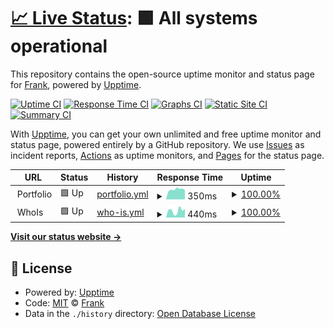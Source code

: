 # [📈 Live Status](https://leranjun.github.io/status): <!--live status--> **🟩 All systems operational**

This repository contains the open-source uptime monitor and status page for [Frank](https://leranjun.github.io/status), powered by [Upptime](https://github.com/upptime/upptime).

[![Uptime CI](https://github.com/leranjun/status/workflows/Uptime%20CI/badge.svg)](https://github.com/leranjun/status/actions?query=workflow%3A%22Uptime+CI%22)
[![Response Time CI](https://github.com/leranjun/status/workflows/Response%20Time%20CI/badge.svg)](https://github.com/leranjun/status/actions?query=workflow%3A%22Response+Time+CI%22)
[![Graphs CI](https://github.com/leranjun/status/workflows/Graphs%20CI/badge.svg)](https://github.com/leranjun/status/actions?query=workflow%3A%22Graphs+CI%22)
[![Static Site CI](https://github.com/leranjun/status/workflows/Static%20Site%20CI/badge.svg)](https://github.com/leranjun/status/actions?query=workflow%3A%22Static+Site+CI%22)
[![Summary CI](https://github.com/leranjun/status/workflows/Summary%20CI/badge.svg)](https://github.com/leranjun/status/actions?query=workflow%3A%22Summary+CI%22)

With [Upptime](https://upptime.js.org), you can get your own unlimited and free uptime monitor and status page, powered entirely by a GitHub repository. We use [Issues](https://github.com/leranjun/status/issues) as incident reports, [Actions](https://github.com/leranjun/status/actions) as uptime monitors, and [Pages](https://leranjun.github.io/status) for the status page.

<!--start: status pages-->
<!-- This summary is generated by Upptime (https://github.com/upptime/upptime) -->
<!-- Do not edit this manually, your changes will be overwritten -->
<!-- prettier-ignore -->
| URL | Status | History | Response Time | Uptime |
| --- | ------ | ------- | ------------- | ------ |
| <img alt="" src="https://icons.duckduckgo.com/ip3/null.ico" height="13"> Portfolio | 🟩 Up | [portfolio.yml](https://github.com/leranjun/status/commits/HEAD/history/portfolio.yml) | <details><summary><img alt="Response time graph" src="./graphs/portfolio/response-time-week.png" height="20"> 350ms</summary><br><a href="https://leranjun.github.io/status/history/portfolio"><img alt="Response time 451" src="https://img.shields.io/endpoint?url=https%3A%2F%2Fraw.githubusercontent.com%2Fleranjun%2Fstatus%2FHEAD%2Fapi%2Fportfolio%2Fresponse-time.json"></a><br><a href="https://leranjun.github.io/status/history/portfolio"><img alt="24-hour response time 280" src="https://img.shields.io/endpoint?url=https%3A%2F%2Fraw.githubusercontent.com%2Fleranjun%2Fstatus%2FHEAD%2Fapi%2Fportfolio%2Fresponse-time-day.json"></a><br><a href="https://leranjun.github.io/status/history/portfolio"><img alt="7-day response time 350" src="https://img.shields.io/endpoint?url=https%3A%2F%2Fraw.githubusercontent.com%2Fleranjun%2Fstatus%2FHEAD%2Fapi%2Fportfolio%2Fresponse-time-week.json"></a><br><a href="https://leranjun.github.io/status/history/portfolio"><img alt="30-day response time 344" src="https://img.shields.io/endpoint?url=https%3A%2F%2Fraw.githubusercontent.com%2Fleranjun%2Fstatus%2FHEAD%2Fapi%2Fportfolio%2Fresponse-time-month.json"></a><br><a href="https://leranjun.github.io/status/history/portfolio"><img alt="1-year response time 451" src="https://img.shields.io/endpoint?url=https%3A%2F%2Fraw.githubusercontent.com%2Fleranjun%2Fstatus%2FHEAD%2Fapi%2Fportfolio%2Fresponse-time-year.json"></a></details> | <details><summary><a href="https://leranjun.github.io/status/history/portfolio">100.00%</a></summary><a href="https://leranjun.github.io/status/history/portfolio"><img alt="All-time uptime 100.00%" src="https://img.shields.io/endpoint?url=https%3A%2F%2Fraw.githubusercontent.com%2Fleranjun%2Fstatus%2FHEAD%2Fapi%2Fportfolio%2Fuptime.json"></a><br><a href="https://leranjun.github.io/status/history/portfolio"><img alt="24-hour uptime 100.00%" src="https://img.shields.io/endpoint?url=https%3A%2F%2Fraw.githubusercontent.com%2Fleranjun%2Fstatus%2FHEAD%2Fapi%2Fportfolio%2Fuptime-day.json"></a><br><a href="https://leranjun.github.io/status/history/portfolio"><img alt="7-day uptime 100.00%" src="https://img.shields.io/endpoint?url=https%3A%2F%2Fraw.githubusercontent.com%2Fleranjun%2Fstatus%2FHEAD%2Fapi%2Fportfolio%2Fuptime-week.json"></a><br><a href="https://leranjun.github.io/status/history/portfolio"><img alt="30-day uptime 100.00%" src="https://img.shields.io/endpoint?url=https%3A%2F%2Fraw.githubusercontent.com%2Fleranjun%2Fstatus%2FHEAD%2Fapi%2Fportfolio%2Fuptime-month.json"></a><br><a href="https://leranjun.github.io/status/history/portfolio"><img alt="1-year uptime 100.00%" src="https://img.shields.io/endpoint?url=https%3A%2F%2Fraw.githubusercontent.com%2Fleranjun%2Fstatus%2FHEAD%2Fapi%2Fportfolio%2Fuptime-year.json"></a></details>
| <img alt="" src="https://icons.duckduckgo.com/ip3/null.ico" height="13"> WhoIs | 🟩 Up | [who-is.yml](https://github.com/leranjun/status/commits/HEAD/history/who-is.yml) | <details><summary><img alt="Response time graph" src="./graphs/who-is/response-time-week.png" height="20"> 440ms</summary><br><a href="https://leranjun.github.io/status/history/who-is"><img alt="Response time 1027" src="https://img.shields.io/endpoint?url=https%3A%2F%2Fraw.githubusercontent.com%2Fleranjun%2Fstatus%2FHEAD%2Fapi%2Fwho-is%2Fresponse-time.json"></a><br><a href="https://leranjun.github.io/status/history/who-is"><img alt="24-hour response time 574" src="https://img.shields.io/endpoint?url=https%3A%2F%2Fraw.githubusercontent.com%2Fleranjun%2Fstatus%2FHEAD%2Fapi%2Fwho-is%2Fresponse-time-day.json"></a><br><a href="https://leranjun.github.io/status/history/who-is"><img alt="7-day response time 440" src="https://img.shields.io/endpoint?url=https%3A%2F%2Fraw.githubusercontent.com%2Fleranjun%2Fstatus%2FHEAD%2Fapi%2Fwho-is%2Fresponse-time-week.json"></a><br><a href="https://leranjun.github.io/status/history/who-is"><img alt="30-day response time 918" src="https://img.shields.io/endpoint?url=https%3A%2F%2Fraw.githubusercontent.com%2Fleranjun%2Fstatus%2FHEAD%2Fapi%2Fwho-is%2Fresponse-time-month.json"></a><br><a href="https://leranjun.github.io/status/history/who-is"><img alt="1-year response time 1027" src="https://img.shields.io/endpoint?url=https%3A%2F%2Fraw.githubusercontent.com%2Fleranjun%2Fstatus%2FHEAD%2Fapi%2Fwho-is%2Fresponse-time-year.json"></a></details> | <details><summary><a href="https://leranjun.github.io/status/history/who-is">100.00%</a></summary><a href="https://leranjun.github.io/status/history/who-is"><img alt="All-time uptime 99.46%" src="https://img.shields.io/endpoint?url=https%3A%2F%2Fraw.githubusercontent.com%2Fleranjun%2Fstatus%2FHEAD%2Fapi%2Fwho-is%2Fuptime.json"></a><br><a href="https://leranjun.github.io/status/history/who-is"><img alt="24-hour uptime 100.00%" src="https://img.shields.io/endpoint?url=https%3A%2F%2Fraw.githubusercontent.com%2Fleranjun%2Fstatus%2FHEAD%2Fapi%2Fwho-is%2Fuptime-day.json"></a><br><a href="https://leranjun.github.io/status/history/who-is"><img alt="7-day uptime 100.00%" src="https://img.shields.io/endpoint?url=https%3A%2F%2Fraw.githubusercontent.com%2Fleranjun%2Fstatus%2FHEAD%2Fapi%2Fwho-is%2Fuptime-week.json"></a><br><a href="https://leranjun.github.io/status/history/who-is"><img alt="30-day uptime 99.52%" src="https://img.shields.io/endpoint?url=https%3A%2F%2Fraw.githubusercontent.com%2Fleranjun%2Fstatus%2FHEAD%2Fapi%2Fwho-is%2Fuptime-month.json"></a><br><a href="https://leranjun.github.io/status/history/who-is"><img alt="1-year uptime 99.46%" src="https://img.shields.io/endpoint?url=https%3A%2F%2Fraw.githubusercontent.com%2Fleranjun%2Fstatus%2FHEAD%2Fapi%2Fwho-is%2Fuptime-year.json"></a></details>

<!--end: status pages-->

[**Visit our status website →**](https://leranjun.github.io/status)

## 📄 License

- Powered by: [Upptime](https://github.com/upptime/upptime)
- Code: [MIT](./LICENSE) © [Frank](https://leranjun.github.io/status)
- Data in the `./history` directory: [Open Database License](https://opendatacommons.org/licenses/odbl/1-0/)
